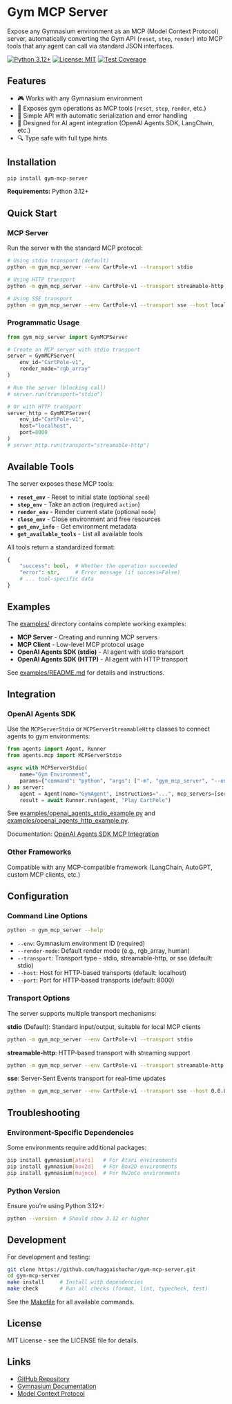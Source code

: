 # Gym MCP Server

Expose any Gymnasium environment as an MCP (Model Context Protocol) server, automatically converting the Gym API (`reset`, `step`, `render`) into MCP tools that any agent can call via standard JSON interfaces.

[![Python 3.12+](https://img.shields.io/badge/python-3.12+-blue.svg)](https://www.python.org/downloads/)
[![License: MIT](https://img.shields.io/badge/License-MIT-yellow.svg)](https://opensource.org/licenses/MIT)
[![Test Coverage](https://img.shields.io/badge/coverage-82%25-brightgreen.svg)](htmlcov/index.html)

## Features

- 🎮 Works with any Gymnasium environment
- 🔧 Exposes gym operations as MCP tools (`reset`, `step`, `render`, etc.)
- 🚀 Simple API with automatic serialization and error handling
- 🤖 Designed for AI agent integration (OpenAI Agents SDK, LangChain, etc.)
- 🔍 Type safe with full type hints

## Installation

```bash
pip install gym-mcp-server
```

**Requirements:** Python 3.12+

## Quick Start

### MCP Server 

Run the server with the standard MCP protocol:

```bash
# Using stdio transport (default)
python -m gym_mcp_server --env CartPole-v1 --transport stdio

# Using HTTP transport
python -m gym_mcp_server --env CartPole-v1 --transport streamable-http --host localhost --port 8000

# Using SSE transport
python -m gym_mcp_server --env CartPole-v1 --transport sse --host localhost --port 8000
```

### Programmatic Usage

```python
from gym_mcp_server import GymMCPServer

# Create an MCP server with stdio transport
server = GymMCPServer(
    env_id="CartPole-v1",
    render_mode="rgb_array"
)

# Run the server (blocking call)
# server.run(transport="stdio")

# Or with HTTP transport
server_http = GymMCPServer(
    env_id="CartPole-v1",
    host="localhost",
    port=8000
)
# server_http.run(transport="streamable-http")
```

## Available Tools

The server exposes these MCP tools:

- **`reset_env`** - Reset to initial state (optional `seed`)
- **`step_env`** - Take an action (required `action`)
- **`render_env`** - Render current state (optional `mode`)
- **`close_env`** - Close environment and free resources
- **`get_env_info`** - Get environment metadata
- **`get_available_tools`** - List all available tools

All tools return a standardized format:

```python
{
    "success": bool,  # Whether the operation succeeded
    "error": str,     # Error message (if success=False)
    # ... tool-specific data
}
```

## Examples

The [examples/](examples/) directory contains complete working examples:

- **MCP Server** - Creating and running MCP servers
- **MCP Client** - Low-level MCP protocol usage
- **OpenAI Agents SDK (stdio)** - AI agent with stdio transport
- **OpenAI Agents SDK (HTTP)** - AI agent with HTTP transport

See [examples/README.md](examples/README.md) for details and instructions.

## Integration

### OpenAI Agents SDK

Use the `MCPServerStdio` or `MCPServerStreamableHttp` classes to connect agents to gym environments:

```python
from agents import Agent, Runner
from agents.mcp import MCPServerStdio

async with MCPServerStdio(
    name="Gym Environment",
    params={"command": "python", "args": ["-m", "gym_mcp_server", "--env", "CartPole-v1"]},
) as server:
    agent = Agent(name="GymAgent", instructions="...", mcp_servers=[server])
    result = await Runner.run(agent, "Play CartPole")
```

See [examples/openai_agents_stdio_example.py](examples/openai_agents_stdio_example.py) and [examples/openai_agents_http_example.py](examples/openai_agents_http_example.py).

Documentation: [OpenAI Agents SDK MCP Integration](https://openai.github.io/openai-agents-python/mcp/)

### Other Frameworks

Compatible with any MCP-compatible framework (LangChain, AutoGPT, custom MCP clients, etc.)

## Configuration

### Command Line Options

```bash
python -m gym_mcp_server --help
```

- `--env`: Gymnasium environment ID (required)
- `--render-mode`: Default render mode (e.g., rgb_array, human)
- `--transport`: Transport type - stdio, streamable-http, or sse (default: stdio)
- `--host`: Host for HTTP-based transports (default: localhost)
- `--port`: Port for HTTP-based transports (default: 8000)

### Transport Options

The server supports multiple transport mechanisms:

**stdio** (Default): Standard input/output, suitable for local MCP clients
```bash
python -m gym_mcp_server --env CartPole-v1 --transport stdio
```

**streamable-http**: HTTP-based transport with streaming support
```bash
python -m gym_mcp_server --env CartPole-v1 --transport streamable-http --host 0.0.0.0 --port 8000
```

**sse**: Server-Sent Events transport for real-time updates
```bash
python -m gym_mcp_server --env CartPole-v1 --transport sse --host 0.0.0.0 --port 8000
```

## Troubleshooting

### Environment-Specific Dependencies

Some environments require additional packages:

```bash
pip install gymnasium[atari]   # For Atari environments
pip install gymnasium[box2d]   # For Box2D environments
pip install gymnasium[mujoco]  # For MuJoCo environments
```

### Python Version

Ensure you're using Python 3.12+:

```bash
python --version  # Should show 3.12 or higher
```

## Development

For development and testing:

```bash
git clone https://github.com/haggaishachar/gym-mcp-server.git
cd gym-mcp-server
make install     # Install with dependencies
make check       # Run all checks (format, lint, typecheck, test)
```

See the [Makefile](Makefile) for all available commands.

## License

MIT License - see the LICENSE file for details.

## Links

- [GitHub Repository](https://github.com/haggaishachar/gym-mcp-server)
- [Gymnasium Documentation](https://gymnasium.farama.org/)
- [Model Context Protocol](https://modelcontextprotocol.io/)

